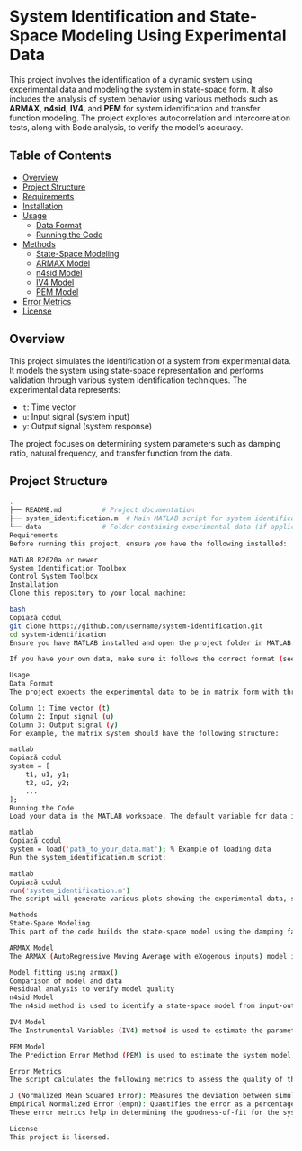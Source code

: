 # System Identification and State-Space Modeling Using Experimental Data

This project involves the identification of a dynamic system using experimental data and modeling the system in state-space form. It also includes the analysis of system behavior using various methods such as **ARMAX**, **n4sid**, **IV4**, and **PEM** for system identification and transfer function modeling. The project explores autocorrelation and intercorrelation tests, along with Bode analysis, to verify the model's accuracy.

## Table of Contents
- [Overview](#overview)
- [Project Structure](#project-structure)
- [Requirements](#requirements)
- [Installation](#installation)
- [Usage](#usage)
  - [Data Format](#data-format)
  - [Running the Code](#running-the-code)
- [Methods](#methods)
  - [State-Space Modeling](#state-space-modeling)
  - [ARMAX Model](#armax-model)
  - [n4sid Model](#n4sid-model)
  - [IV4 Model](#iv4-model)
  - [PEM Model](#pem-model)
- [Error Metrics](#error-metrics)
- [License](#license)

## Overview

This project simulates the identification of a system from experimental data. It models the system using state-space representation and performs validation through various system identification techniques. The experimental data represents:
- `t`: Time vector
- `u`: Input signal (system input)
- `y`: Output signal (system response)

The project focuses on determining system parameters such as damping ratio, natural frequency, and transfer function from the data.

## Project Structure

```bash
.
├── README.md          # Project documentation
├── system_identification.m  # Main MATLAB script for system identification and modeling
└── data               # Folder containing experimental data (if applicable)
Requirements
Before running this project, ensure you have the following installed:

MATLAB R2020a or newer
System Identification Toolbox
Control System Toolbox
Installation
Clone this repository to your local machine:

bash
Copiază codul
git clone https://github.com/username/system-identification.git
cd system-identification
Ensure you have MATLAB installed and open the project folder in MATLAB.

If you have your own data, make sure it follows the correct format (see Data Format).

Usage
Data Format
The project expects the experimental data to be in matrix form with three columns:

Column 1: Time vector (t)
Column 2: Input signal (u)
Column 3: Output signal (y)
For example, the matrix system should have the following structure:

matlab
Copiază codul
system = [
    t1, u1, y1;
    t2, u2, y2;
    ...
];
Running the Code
Load your data in the MATLAB workspace. The default variable for data is system.

matlab
Copiază codul
system = load('path_to_your_data.mat'); % Example of loading data
Run the system_identification.m script:

matlab
Copiază codul
run('system_identification.m')
The script will generate various plots showing the experimental data, system response, and the Bode plot for the identified model.

Methods
State-Space Modeling
This part of the code builds the state-space model using the damping factor, natural frequency, and input-output data. It simulates the response of the system and calculates error metrics.

ARMAX Model
The ARMAX (AutoRegressive Moving Average with eXogenous inputs) model is used to identify the system from the data, fitting it into an appropriate model structure. It includes the following steps:

Model fitting using armax()
Comparison of model and data
Residual analysis to verify model quality
n4sid Model
The n4sid method is used to identify a state-space model from input-output data. The method fits the system into a low-order model using subspace identification.

IV4 Model
The Instrumental Variables (IV4) method is used to estimate the parameters of a linear model in the presence of noise. This method helps to handle noise in the input-output relationship.

PEM Model
The Prediction Error Method (PEM) is used to estimate the system model by minimizing the prediction error between the observed and modeled data.

Error Metrics
The script calculates the following metrics to assess the quality of the model:

J (Normalized Mean Squared Error): Measures the deviation between simulated and actual output.
Empirical Normalized Error (empn): Quantifies the error as a percentage.
These error metrics help in determining the goodness-of-fit for the system identification model.

License
This project is licensed.